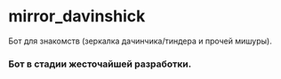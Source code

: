 # mirror_davinshick
Бот для знакомств (зеркалка дачинчика/тиндера и прочей мишуры).
### Бот в стадии жесточайшей разработки.

